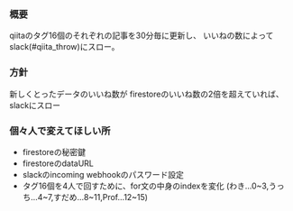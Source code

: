 ### 概要
qiitaのタグ16個のそれぞれの記事を30分毎に更新し、
いいねの数によってslack(#qiita_throw)にスロー。

### 方針
新しくとったデータのいいね数が
firestoreのいいね数の2倍を超えていれば、
slackにスロー

### 個々人で変えてほしい所
- firestoreの秘密鍵
- firestoreのdataURL
- slackのincoming webhookのパスワード設定
- タグ16個を4人で回すために、for文の中身のindexを変化
(わき…0~3,うっち…4~7,すだめ…8~11,Prof…12~15)


